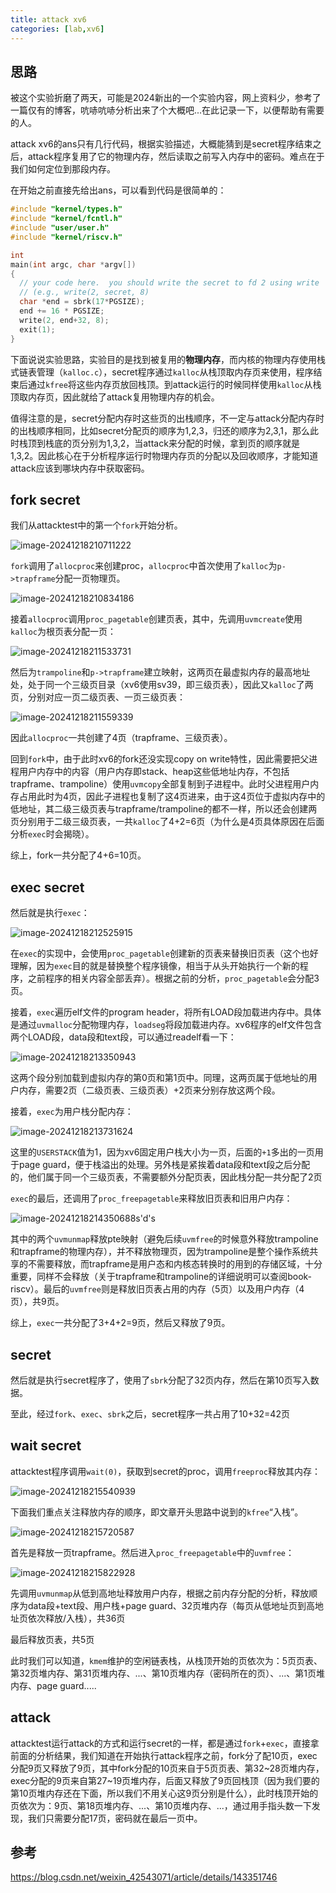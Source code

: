 ```yaml
---
title: attack xv6
categories: [lab,xv6]
---
```


## 思路

被这个实验折磨了两天，可能是2024新出的一个实验内容，网上资料少，参考了一篇仅有的博客，吭哧吭哧分析出来了个大概吧...在此记录一下，以便帮助有需要的人。

attack xv6的ans只有几行代码，根据实验描述，大概能猜到是secret程序结束之后，attack程序复用了它的物理内存，然后读取之前写入内存中的密码。难点在于我们如何定位到那段内存。

在开始之前直接先给出ans，可以看到代码是很简单的：

```c
#include "kernel/types.h"
#include "kernel/fcntl.h"
#include "user/user.h"
#include "kernel/riscv.h"

int
main(int argc, char *argv[])
{
  // your code here.  you should write the secret to fd 2 using write
  // (e.g., write(2, secret, 8)
  char *end = sbrk(17*PGSIZE);
  end += 16 * PGSIZE;
  write(2, end+32, 8);
  exit(1);
}
```

下面说说实验思路，实验目的是找到被复用的**物理内存**，而内核的物理内存使用栈式链表管理（`kalloc.c`），secret程序通过`kalloc`从栈顶取内存页来使用，程序结束后通过`kfree`将这些内存页放回栈顶。到attack运行的时候同样使用`kalloc`从栈顶取内存页，因此就给了attack复用物理内存的机会。

值得注意的是，secret分配内存时这些页的出栈顺序，不一定与attack分配内存时的出栈顺序相同，比如secret分配页的顺序为1,2,3，归还的顺序为2,3,1，那么此时栈顶到栈底的页分别为1,3,2，当attack来分配的时候，拿到页的顺序就是1,3,2。因此核心在于分析程序运行时物理内存页的分配以及回收顺序，才能知道attack应该到哪块内存中获取密码。

## fork secret

我们从attacktest中的第一个`fork`开始分析。

![image-20241218210711222](https://cdn.jsdelivr.net/gh/NOS-AE/assets@main/img/image-20241218210711222.png)

`fork`调用了`allocproc`来创建proc，`allocproc`中首次使用了`kalloc`为`p->trapframe`分配一页物理页。

![image-20241218210834186](https://cdn.jsdelivr.net/gh/NOS-AE/assets@main/img/image-20241218210834186.png)

接着`allocproc`调用`proc_pagetable`创建页表，其中，先调用`uvmcreate`使用`kalloc`为根页表分配一页：

![image-20241218211533731](https://cdn.jsdelivr.net/gh/NOS-AE/assets@main/img/image-20241218211533731.png)

然后为`trampoline`和`p->trapframe`建立映射，这两页在最虚拟内存的最高地址处，处于同一个三级页目录（xv6使用sv39，即三级页表），因此又`kalloc`了两页，分别对应一页二级页表、一页三级页表：

![image-20241218211559339](https://cdn.jsdelivr.net/gh/NOS-AE/assets@main/img/image-20241218211559339.png)

因此`allocproc`一共创建了4页（trapframe、三级页表）。

回到`fork`中，由于此时xv6的fork还没实现copy on write特性，因此需要把父进程用户内存中的内容（用户内存即stack、heap这些低地址内存，不包括trapframe、trampoline）使用`uvmcopy`全部复制到子进程中。此时父进程用户内存占用此时为4页，因此子进程也复制了这4页进来，由于这4页位于虚拟内存中的低地址，其二级三级页表与trapframe/trampoline的都不一样，所以还会创建两页分别用于二级三级页表，一共`kalloc`了4+2=6页（为什么是4页具体原因在后面分析`exec`时会揭晓）。

综上，fork一共分配了4+6=10页。

## exec secret

然后就是执行`exec`：

![image-20241218212525915](https://cdn.jsdelivr.net/gh/NOS-AE/assets@main/img/image-20241218212525915.png)

在`exec`的实现中，会使用`proc_pagetable`创建新的页表来替换旧页表（这个也好理解，因为`exec`目的就是替换整个程序镜像，相当于从头开始执行一个新的程序，之前程序的相关内容全部丢弃）。根据之前的分析，`proc_pagetable`会分配3页。

接着，`exec`遍历elf文件的program header，将所有LOAD段加载进内存中。具体是通过`uvmalloc`分配物理内存，`loadseg`将段加载进内存。xv6程序的elf文件包含两个LOAD段，data段和text段，可以通过readelf看一下：

![image-20241218213350943](https://cdn.jsdelivr.net/gh/NOS-AE/assets@main/img/image-20241218213350943.png)

这两个段分别加载到虚拟内存的第0页和第1页中。同理，这两页属于低地址的用户内存，需要2页（二级页表、三级页表）+2页来分别存放这两个段。

接着，`exec`为用户栈分配内存：

![image-20241218213731624](https://cdn.jsdelivr.net/gh/NOS-AE/assets@main/img/image-20241218213731624.png)

这里的`USERSTACK`值为1，因为xv6固定用户栈大小为一页，后面的`+1`多出的一页用于page guard，便于栈溢出的处理。另外栈是紧挨着data段和text段之后分配的，他们属于同一个三级页表，不需要额外分配页表，因此栈分配一共分配了2页

`exec`的最后，还调用了`proc_freepagetable`来释放旧页表和旧用户内存：

![image-20241218214350688](https://cdn.jsdelivr.net/gh/NOS-AE/assets@main/img/image-20241218214350688.png)s'd's

其中的两个`uvmunmap`释放pte映射（避免后续`uvmfree`的时候意外释放trampoline和trapframe的物理内存），并不释放物理页，因为trampoline是整个操作系统共享的不需要释放，而trapframe是用户态和内核态转换时的用到的存储区域，十分重要，同样不会释放（关于trapframe和trampoline的详细说明可以查阅book-riscv）。最后的`uvmfree`则是释放旧页表占用的内存（5页）以及用户内存（4页），共9页。

综上，`exec`一共分配了3+4+2=9页，然后又释放了9页。

## secret

然后就是执行secret程序了，使用了`sbrk`分配了32页内存，然后在第10页写入数据。

至此，经过`fork`、`exec`、`sbrk`之后，secret程序一共占用了10+32=42页

## wait secret

attacktest程序调用`wait(0)`，获取到secret的proc，调用`freeproc`释放其内存：

![image-20241218215540939](https://cdn.jsdelivr.net/gh/NOS-AE/assets@main/img/image-20241218215540939.png)

下面我们重点关注释放内存的顺序，即文章开头思路中说到的`kfree`“入栈”。

![image-20241218215720587](https://cdn.jsdelivr.net/gh/NOS-AE/assets@main/img/image-20241218215720587.png)

首先是释放一页trapframe。然后进入`proc_freepagetable`中的`uvmfree`：

![image-20241218215822928](https://cdn.jsdelivr.net/gh/NOS-AE/assets@main/img/image-20241218215822928.png)

先调用`uvmunmap`从低到高地址释放用户内存，根据之前内存分配的分析，释放顺序为data段+text段、用户栈+page guard、32页堆内存（每页从低地址页到高地址页依次释放/入栈），共36页

最后释放页表，共5页

此时我们可以知道，`kmem`维护的空闲链表栈，从栈顶开始的页依次为：5页页表、第32页堆内存、第31页堆内存、...、第10页堆内存（密码所在的页）、...、第1页堆内存、page guard.....

## attack

attacktest运行attack的方式和运行secret的一样，都是通过`fork`+`exec`，直接拿前面的分析结果，我们知道在开始执行attack程序之前，fork分了配10页，exec分配9页又释放了9页，其中fork分配的10页来自于5页页表、第32~28页堆内存，exec分配的9页来自第27~19页堆内存，后面又释放了9页回栈顶（因为我们要的第10页堆内存还在下面，所以我们不用关心这9页分别是什么），此时栈顶开始的页依次为：9页、第18页堆内存、...、第10页堆内存、...，通过用手指头数一下发现，我们只需要分配17页，密码就在最后一页中。

## 参考

<https://blog.csdn.net/weixin_42543071/article/details/143351746>